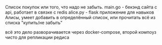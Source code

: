Список покупок или того, что надо не забыть.
main.go - бекэнд сайта с api, работает в связке с redis
alice.py - flask приложение для навыков Алисы, умеет добавить в определённый список, или прочитать всё из списка "купить/не забыть"

всё это дело разворачивается через docker-compose,
второй компоуз чисто для репликации редиса
